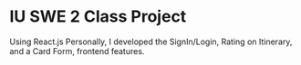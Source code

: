 # IU SWE 2 Class Project
Using React.js
Personally, I developed the SignIn/Login, Rating on Itinerary, and a Card Form, frontend features.
